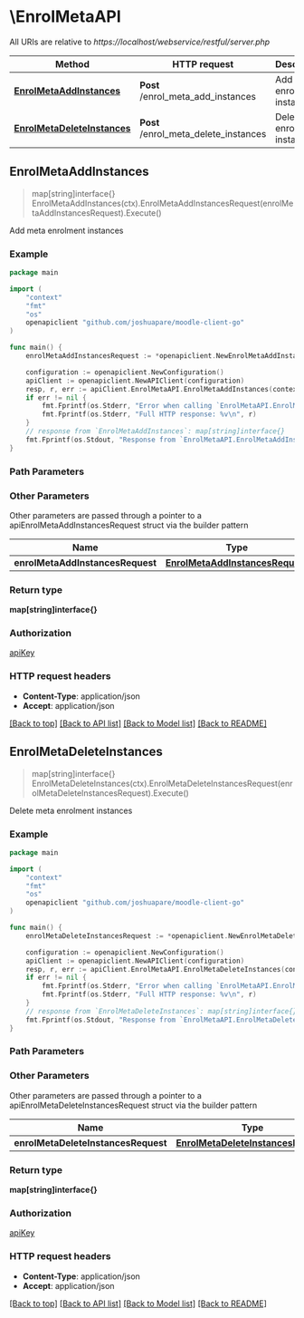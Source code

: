 # \EnrolMetaAPI

All URIs are relative to *https://localhost/webservice/restful/server.php*

Method | HTTP request | Description
------------- | ------------- | -------------
[**EnrolMetaAddInstances**](EnrolMetaAPI.md#EnrolMetaAddInstances) | **Post** /enrol_meta_add_instances | Add meta enrolment instances
[**EnrolMetaDeleteInstances**](EnrolMetaAPI.md#EnrolMetaDeleteInstances) | **Post** /enrol_meta_delete_instances | Delete meta enrolment instances



## EnrolMetaAddInstances

> map[string]interface{} EnrolMetaAddInstances(ctx).EnrolMetaAddInstancesRequest(enrolMetaAddInstancesRequest).Execute()

Add meta enrolment instances



### Example

```go
package main

import (
	"context"
	"fmt"
	"os"
	openapiclient "github.com/joshuapare/moodle-client-go"
)

func main() {
	enrolMetaAddInstancesRequest := *openapiclient.NewEnrolMetaAddInstancesRequest() // EnrolMetaAddInstancesRequest | 

	configuration := openapiclient.NewConfiguration()
	apiClient := openapiclient.NewAPIClient(configuration)
	resp, r, err := apiClient.EnrolMetaAPI.EnrolMetaAddInstances(context.Background()).EnrolMetaAddInstancesRequest(enrolMetaAddInstancesRequest).Execute()
	if err != nil {
		fmt.Fprintf(os.Stderr, "Error when calling `EnrolMetaAPI.EnrolMetaAddInstances``: %v\n", err)
		fmt.Fprintf(os.Stderr, "Full HTTP response: %v\n", r)
	}
	// response from `EnrolMetaAddInstances`: map[string]interface{}
	fmt.Fprintf(os.Stdout, "Response from `EnrolMetaAPI.EnrolMetaAddInstances`: %v\n", resp)
}
```

### Path Parameters



### Other Parameters

Other parameters are passed through a pointer to a apiEnrolMetaAddInstancesRequest struct via the builder pattern


Name | Type | Description  | Notes
------------- | ------------- | ------------- | -------------
 **enrolMetaAddInstancesRequest** | [**EnrolMetaAddInstancesRequest**](EnrolMetaAddInstancesRequest.md) |  | 

### Return type

**map[string]interface{}**

### Authorization

[apiKey](../README.md#apiKey)

### HTTP request headers

- **Content-Type**: application/json
- **Accept**: application/json

[[Back to top]](#) [[Back to API list]](../README.md#documentation-for-api-endpoints)
[[Back to Model list]](../README.md#documentation-for-models)
[[Back to README]](../README.md)


## EnrolMetaDeleteInstances

> map[string]interface{} EnrolMetaDeleteInstances(ctx).EnrolMetaDeleteInstancesRequest(enrolMetaDeleteInstancesRequest).Execute()

Delete meta enrolment instances



### Example

```go
package main

import (
	"context"
	"fmt"
	"os"
	openapiclient "github.com/joshuapare/moodle-client-go"
)

func main() {
	enrolMetaDeleteInstancesRequest := *openapiclient.NewEnrolMetaDeleteInstancesRequest() // EnrolMetaDeleteInstancesRequest | 

	configuration := openapiclient.NewConfiguration()
	apiClient := openapiclient.NewAPIClient(configuration)
	resp, r, err := apiClient.EnrolMetaAPI.EnrolMetaDeleteInstances(context.Background()).EnrolMetaDeleteInstancesRequest(enrolMetaDeleteInstancesRequest).Execute()
	if err != nil {
		fmt.Fprintf(os.Stderr, "Error when calling `EnrolMetaAPI.EnrolMetaDeleteInstances``: %v\n", err)
		fmt.Fprintf(os.Stderr, "Full HTTP response: %v\n", r)
	}
	// response from `EnrolMetaDeleteInstances`: map[string]interface{}
	fmt.Fprintf(os.Stdout, "Response from `EnrolMetaAPI.EnrolMetaDeleteInstances`: %v\n", resp)
}
```

### Path Parameters



### Other Parameters

Other parameters are passed through a pointer to a apiEnrolMetaDeleteInstancesRequest struct via the builder pattern


Name | Type | Description  | Notes
------------- | ------------- | ------------- | -------------
 **enrolMetaDeleteInstancesRequest** | [**EnrolMetaDeleteInstancesRequest**](EnrolMetaDeleteInstancesRequest.md) |  | 

### Return type

**map[string]interface{}**

### Authorization

[apiKey](../README.md#apiKey)

### HTTP request headers

- **Content-Type**: application/json
- **Accept**: application/json

[[Back to top]](#) [[Back to API list]](../README.md#documentation-for-api-endpoints)
[[Back to Model list]](../README.md#documentation-for-models)
[[Back to README]](../README.md)

